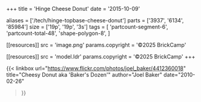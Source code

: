 +++
title = 'Hinge Cheese Donut'
date  = '2015-10-09'

aliases = ['/tech/hinge-topbase-cheese-donut']
parts = ['3937', '6134', '85984']
size  = ['19p', '19p', '3s']
tags  = [
  'partcount-segment-6',
  'partcount-total-48',
  'shape-polygon-8',
]

[[resources]]
src              = 'image.png'
params.copyright = '©2025 BrickCamp'

[[resources]]
src              = 'model.ldr'
params.copyright = '©2025 BrickCamp'
+++

{{< linkbox
    url="https://www.flickr.com/photos/joel_baker/4412360018"
    title="Cheesy Donut aka 'Baker's Dozen'"
    author="Joel Baker"
    date="2010-02-26"
>}}
